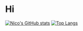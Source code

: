 # Hi

[![Nico's GitHub stats](https://github-readme-stats.vercel.app/api?username=Nic0o0o&theme=ocean_dark)](https://github.com/anuraghazra/github-readme-stats)  [![Top Langs](https://github-readme-stats.vercel.app/api/top-langs/?username=Nic0o0o&layout=compact&theme=ocean_dark)](https://github.com/Nic0o0o/github-readme-stats)




